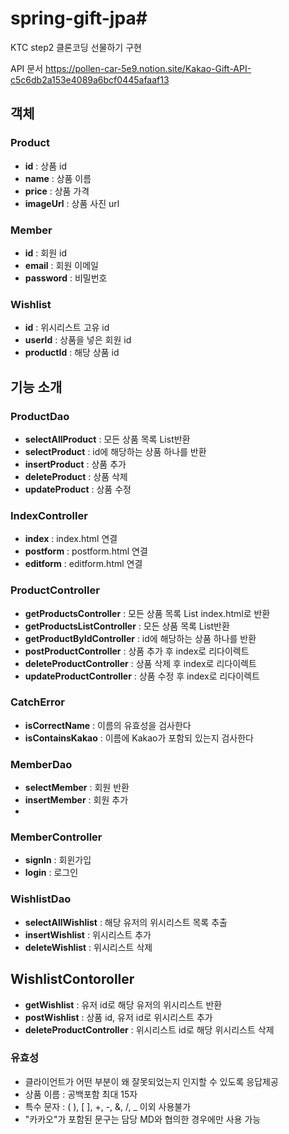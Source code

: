 # spring-gift-jpa#
KTC step2 클론코딩 선물하기 구현

API 문서
https://pollen-car-5e9.notion.site/Kakao-Gift-API-c5c6db2a153e4089a6bcf0445afaaf13

## 객체
### Product
- **id** : 상품 id
- **name** : 상품 이름
- **price** : 상품 가격
- **imageUrl** : 상품 사진 url

### Member
- **id** : 회원 id
- **email** : 회원 이메일
- **password** : 비밀번호

### Wishlist
- **id** : 위시리스트 고유 id
- **userId** : 상품을 넣은 회원 id
- **productId** : 해당 상품 id

## 기능 소개
### ProductDao
- **selectAllProduct** : 모든 상품 목록 List반환
- **selectProduct** : id에 해당하는 상품 하나를 반환
- **insertProduct** : 상품 추가
- **deleteProduct** : 상품 삭제
- **updateProduct** : 상품 수정

### IndexController
- **index** : index.html 연결
- **postform** : postform.html 연결
- **editform** : editform.html 연결

### ProductController
- **getProductsController** : 모든 상품 목록 List index.html로 반환
- **getProductsListController** : 모든 상품 목록 List반환
- **getProductByIdController** : id에 해당하는 상품 하나를 반환
- **postProductController** : 상품 추가 후 index로 리다이렉트
- **deleteProductController** : 상품 삭제 후 index로 리다이렉트
- **updateProductController** : 상품 수정 후 index로 리다이렉트

### CatchError
- **isCorrectName** : 이름의 유효성을 검사한다
- **isContainsKakao** : 이름에 Kakao가 포함되 있는지 검사한다

### MemberDao
- **selectMember** : 회원 반환
- **insertMember** : 회원 추가
-
### MemberController
- **signIn** : 회윈가입
- **login** : 로그인

### WishlistDao
- **selectAllWishlist** : 해당 유저의 위시리스트 목록 추출
- **insertWishlist** : 위시리스트 추가
- **deleteWishlist** : 위시리스트 삭제

## WishlistContoroller
- **getWishlist** : 유저 id로 해당 유저의 위시리스트 반환
- **postWishlist** : 상품 id, 유저 id로 위시리스트 추가
- **deleteProductController** : 위시리스트 id로 해당 위시리스트 삭제

### 유효성
- 클라이언트가 어떤 부분이 왜 잘못되었는지 인지할 수 있도록 응답제공
- 상품 이름 : 공백포함 최대 15자
- 특수 문자 : ( ), [ ], +, -, &, /, _ 이외 사용불가
- "카카오"가 포함된 문구는 담당 MD와 협의한 경우에만 사용 가능
